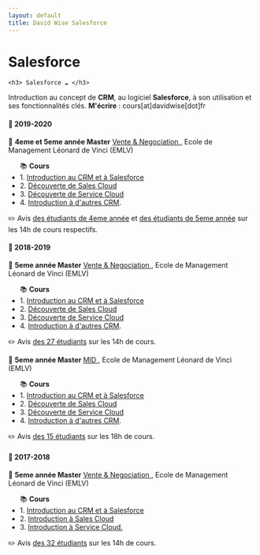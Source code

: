 ```yaml
---
layout: default
title: David Wise Salesforce
---
```


<div class="post">
	<h1 class="pageTitle">Salesforce</h1>

	<h3> Salesforce ☁️ </h3>
  <p> Introduction au concept de <b>CRM</b>, au logiciel <b>Salesforce</b>, à son utilisation et ses fonctionnalités clés. <b>M'écrire</b> : cours[at]davidwise[dot]fr </p>  

  <h4> 📅 2019-2020</h4>

  <p>📂 <b> 4eme et 5eme année Master</b> <u> Vente & Negociation </u>, Ecole de Management Léonard de Vinci (EMLV) </p>
  
  <ul> 📚 <b>Cours</b>
  <li> 1. <a href="http://bit.ly/Intro1CRM20192020">Introduction au CRM et à Salesforce</a></li> 
  <li> 2. <a href="http://bit.ly/Intro2CRM20192020">Découverte de Sales Cloud</a></li> 
  <li> 3. <a href="http://bit.ly/Intro3CRM20192020">Découverte de Service Cloud</a> </li> 
  <li> 4. <a href="http://bit.ly/BonusCRM20192020">Introduction à d'autres CRM</a>.</li> 
  </ul> 

  <p> ✏️ Avis <a href="">des étudiants de 4eme année</a> et <a href="">des étudiants de 5eme année</a> sur les 14h de cours respectifs.</p> 

  <h4> 📅 2018-2019</h4>

  <p>📂 <b> 5eme année Master</b> <u> Vente & Negociation </u>, Ecole de Management Léonard de Vinci (EMLV) </p>
  
  <ul> 📚 <b>Cours</b>
  <li> 1. <a href="http://bit.ly/IntroCRMSFDC1">Introduction au CRM et à Salesforce</a></li> 
  <li> 2. <a href="http://bit.ly/IntroCRMSFDC2">Découverte de Sales Cloud</a></li> 
  <li> 3. <a href="http://bit.ly/IntroCRMSFDC3">Découverte de Service Cloud</a> </li> 
  <li> 4. <a href="http://bit.ly/IntroCRMSFDCBonus">Introduction à d'autres CRM</a>.</li> 
  </ul> 

  <p> ✏️ Avis <a href="https://davidwise.typeform.com/report/D2BBSm/x2CE8Iy02DLXagXg">des 27 étudiants</a> sur les 14h de cours.</p> 

  <p> 📂 <b> 5eme année Master</b> <u> MID </u>, Ecole de Management Léonard de Vinci (EMLV) </p>
  
  <ul> 📚 <b>Cours</b> 
  <li> 1. <a href="http://bit.ly/DSTDW01">Introduction au CRM et à Salesforce</a></li> 
  <li> 2. <a href="http://bit.ly/DSTDW02">Découverte de Sales Cloud</a></li> 
  <li> 3. <a href="http://bit.ly/DSTDW03">Découverte de Service Cloud</a> </li> 
  <li> 4. <a href="http://bit.ly/DSTDW04">Introduction à d'autres CRM</a>.</li> 
  </ul> 

  <p> ✏️ Avis <a href="https://davidwise.typeform.com/report/D2BBSm/x2CE8Iy02DLXagXg">des 15 étudiants</a> sur les 18h de cours.</p> 

  <h4> 📅 2017-2018</h4>
   <p>📂 <b> 5eme année Master</b> <u>Vente & Negociation </u>, Ecole de Management Léonard de Vinci (EMLV)</p>

  <ul> 📚 <b>Cours</b>
  <li> 1. <a href="https://pasteapp.com/p/2z1LoTAgUBo">Introduction au CRM et à Salesforce</a> </li> 
  <li> 2. <a href="https://pasteapp.com/p/WUBSrLZCEro">Introduction à Sales Cloud</a> </li> 
  <li> 3. <a href="https://pasteapp.com/p/jitUPJmBzr3">Introduction à Service Cloud.</a> </li> 
  </ul>
   
  <p> ✏️ Avis <a href="https://davidwise.typeform.com/report/oh71xZ/hugoCJzrSd9MedlS">des 32 étudiants</a> sur les 14h de cours.</p> 

